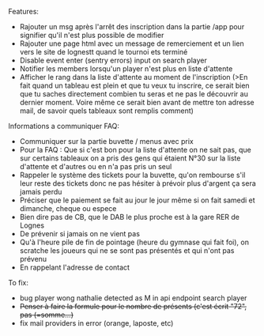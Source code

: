 
Features:
- Rajouter un msg après l'arrêt des inscription dans la partie /app pour signifier qu'il n'est plus possible de modifier 
- Rajouter une page html avec un message de remerciement et un lien vers le site de lognestt quand le tournoi ets terminé
- Disable event enter (sentry errors) input on search player 
- Notifier les members lorsqu'un player n'est plus en liste d'attente 
- Afficher le rang dans la liste d'attente au moment de l'inscription (>En fait quand un tableau est plein et que tu veux tu inscrire, ce serait bien que tu saches directement combien tu seras et ne pas le découvrir au dernier moment. Voire même ce serait bien avant de mettre ton adresse mail, de savoir quels tableaux sont remplis comment)

 Informations a communiquer FAQ:
- Communiquer sur la partie buvette / menus avec prix 
- Pour la FAQ : Que si c'est bon pour la liste d'attente on ne sait pas, que sur certains tableaux on a pris des gens qui étaient N°30 sur la liste d'attente et d'autres ou en n'a pas pris un seul 
- Rappeler le système des tickets pour la buvette, qu'on rembourse s'il leur reste des tickets donc ne pas hésiter à prévoir plus d'argent ça sera jamais perdu 
- Préciser que le paiement se fait au jour le jour même si on fait samedi et dimanche, cheque ou espece
- Bien dire pas de CB, que le DAB le plus proche est à la gare RER de Lognes
- De prévenir si jamais on ne vient pas
- Qu'à l'heure pile de fin de pointage (heure du gymnase qui fait foi), on scratche les joueurs qui ne se sont pas présentés et qui n'ont pas prévenu
- En rappelant l'adresse de contact <censored> 

To fix:
- bug player wong nathalie detected as M in api endpoint search player
- ~~Penser à faire la formule pour le nombre de présents (c'est écrit "72", pas (=somme...)~~
- fix mail providers in error (orange, laposte, etc)
